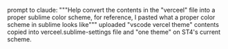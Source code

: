 prompt to claude: """Help convert the contents in the "verceel" file into a proper sublime color scheme, for reference, I pasted what a proper color scheme in sublime looks like"""
uploaded "vscode vercel theme" contents copied into verceel.sublime-settings file and "one theme" on ST4's current scheme.